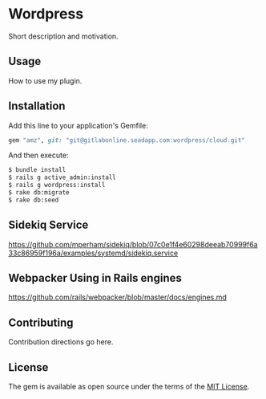 # Wordpress
Short description and motivation.

## Usage
How to use my plugin.

## Installation
Add this line to your application's Gemfile:

```ruby
gem "amz", git: "git@gitlabonline.seadapp.com:wordpress/cloud.git"
```

And then execute:
```bash
$ bundle install 
$ rails g active_admin:install
$ rails g wordpress:install
$ rake db:migrate
$ rake db:seed
```

## Sidekiq Service

https://github.com/mperham/sidekiq/blob/07c0e1f4e60298deeab70999f6a33c86959f196a/examples/systemd/sidekiq.service

## Webpacker Using in Rails engines

https://github.com/rails/webpacker/blob/master/docs/engines.md

## Contributing
Contribution directions go here.

## License
The gem is available as open source under the terms of the [MIT License](https://opensource.org/licenses/MIT).
